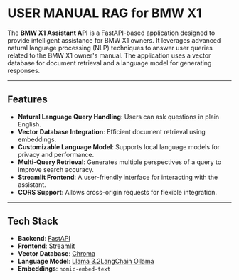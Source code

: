 # USER MANUAL RAG for BMW X1

The **BMW X1 Assistant API** is a FastAPI-based application designed to provide intelligent assistance for BMW X1 owners. It leverages advanced natural language processing (NLP) techniques to answer user queries related to the BMW X1 owner's manual. The application uses a vector database for document retrieval and a language model for generating responses.

---

## Features

- **Natural Language Query Handling**: Users can ask questions in plain English.
- **Vector Database Integration**: Efficient document retrieval using embeddings.
- **Customizable Language Model**: Supports local language models for privacy and performance.
- **Multi-Query Retrieval**: Generates multiple perspectives of a query to improve search accuracy.
- **Streamlit Frontend**: A user-friendly interface for interacting with the assistant.
- **CORS Support**: Allows cross-origin requests for flexible integration.

---

## Tech Stack

- **Backend**: [FastAPI](https://fastapi.tiangolo.com/)
- **Frontend**: [Streamlit](https://streamlit.io/)
- **Vector Database**: [Chroma](https://www.trychroma.com/)
- **Language Model**: [Llama 3.2](https://www.llama.com)[LangChain Ollama](https://www.langchain.com/)
- **Embeddings**: `nomic-embed-text`
